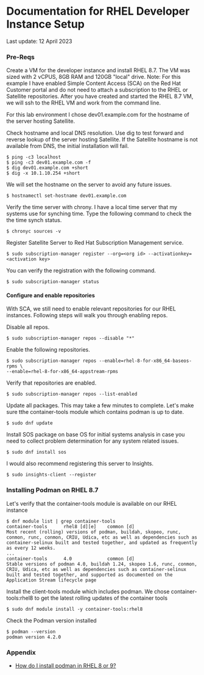 # Documentation for RHEL Developer Instance Setup

Last update: 12 April 2023

### Pre-Reqs


Create a VM for the developer instance and install RHEL 8.7.  The VM was sized with 2 vCPUS, 8GB RAM and 120GB "local" drive.  Note: For this example I have enabled Simple Content Access (SCA) on the Red Hat Customer portal and do not need to attach a subscription to the RHEL or Satellite repositories.  After you have created and started the RHEL 8.7 VM, we will ssh to the RHEL VM and work from the command line.

For this lab environment I chose dev01.example.com for the hostname of the server hosting Satellite. 

Check hostname and local DNS resolution.  Use dig to test forward and reverse lookup of the server hosting Satellite.  If the Satellite hostname is not available from DNS, the initial installation will fail.    
```
$ ping -c3 localhost
$ ping -c3 dev01.example.com -f
$ dig dev01.example.com +short
$ dig -x 10.1.10.254 +short
```   
We will set the hostname on the server to avoid any future issues.
```
$ hostnamectl set-hostname dev01.example.com
```

Verify the time server with chrony.  I have a local time server that my systems use for synching time.  Type the following command to check the the time synch status.  
```
$ chronyc sources -v
```
Register Satellite Server to Red Hat Subscription Management service.
```
$ sudo subscription-manager register --org=<org id> --activationkey=<activation key>
```
You can verify the registration with the following command.
```
$ sudo subscription-manager status
```    
#### Configure and enable repositories  

With SCA, we still need to enable relevant repositories for our RHEL instances.  Following steps will walk you through enabling repos.

Disable all repos.
```    
$ sudo subscription-manager repos --disable "*"
```       
Enable the following repositories.
```    
$ sudo subscription-manager repos --enable=rhel-8-for-x86_64-baseos-rpms \
--enable=rhel-8-for-x86_64-appstream-rpms
```
Verify that repositories are enabled.
```
$ sudo subscription-manager repos --list-enabled
```

Update all packages.  This may take a few minutes to complete.  Let's make sure tthe container-tools module which contains podman is up to date.
```
$ sudo dnf update
```
Install SOS package on base OS for initial systems analysis in case you need to collect problem determination for any system related issues.  
```
$ sudo dnf install sos
```
 I would also recommend registering this server to Insights.  
```
$ sudo insights-client --register
```
### Installing Podman on RHEL 8.7
Let's verify that the container-tools module is available on our RHEL instance
```
$ dnf module list | grep container-tools
container-tools      rhel8 [d][e]    common [d]                               Most recent (rolling) versions of podman, buildah, skopeo, runc, conmon, runc, conmon, CRIU, Udica, etc as well as dependencies such as container-selinux built and tested together, and updated as frequently as every 12 weeks.         
...
container-tools      4.0             common [d]                               Stable versions of podman 4.0, buildah 1.24, skopeo 1.6, runc, conmon, CRIU, Udica, etc as well as dependencies such as container-selinux built and tested together, and supported as documented on the Application Stream lifecycle page
```
Install the client-tools module which includes podman.  We chose container-tools:rhel8 to get the latest rolling updates of the container tools
```
$ sudo dnf module install -y container-tools:rhel8
```
Check the Podman version installed
```
$ podman --version
podman version 4.2.0
```

### Appendix
- [How do I install podman in RHEL 8 or 9?](https://access.redhat.com/solutions/3650231)
